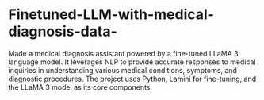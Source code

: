 # Finetuned-LLM-with-medical-diagnosis-data-
Made a  medical diagnosis assistant powered by a fine-tuned LLaMA 3 language model. It leverages NLP to provide accurate responses to medical inquiries in understanding various medical conditions, symptoms, and diagnostic procedures. The project uses Python, Lamini for fine-tuning, and the LLaMA 3 model as its core components.
